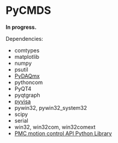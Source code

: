 # PyCMDS

__In progress.__

Dependencies:
- comtypes
- matplotlib
- numpy
- psutil
- [PyDAQmx](https://pythonhosted.org/PyDAQmx/)
- pythoncom
- PyQT4
- pyqtgraph
- [pyvisa](http://pyvisa.readthedocs.org/en/master/)
- pywin32, pywin32_system32
- scipy
- serial
- win32, win32com, win32comext
- [PMC motion control API Python Library](http://pmccorp.com/support/downloads.php)
